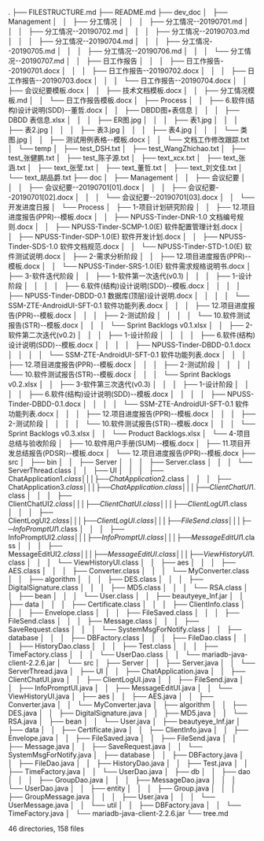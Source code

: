 .
├── FILESTRUCTURE.md
├── README.md
├── dev_doc
│   ├── Management
│   │   ├── 分工情况
│   │   │   ├── 分工情况--20190701.md
│   │   │   ├── 分工情况--20190702.md
│   │   │   ├── 分工情况--20190703.md
│   │   │   ├── 分工情况--20190704.md
│   │   │   ├── 分工情况--20190705.md
│   │   │   ├── 分工情况--20190706.md
│   │   │   └── 分工情况--20190707.md
│   │   ├── 日工作报告
│   │   │   ├── 日工作报告--20190701.docx
│   │   │   ├── 日工作报告--20190702.docx
│   │   │   ├── 日工作报告--20190703.docx
│   │   │   └── 日工作报告--20190704.docx
│   │   ├── 会议纪要模板.docx
│   │   ├── 技术文档模板.docx
│   │   ├── 分工情况模板.md
│   │   └── 日工作报告模板.docx
│   ├── Process
│   │   ├── 6.软件(结构)设计说明(SDD)--董哲.docx
│   │   ├── DBDD图+表信息
│   │   │   ├── DBDD 表信息.xlsx
│   │   │   ├── ER图.jpg
│   │   │   ├── 表1.jpg
│   │   │   ├── 表2.jpg
│   │   │   ├── 表3.jpg
│   │   │   ├── 表4.jpg
│   │   │   └── 类图.jpg
│   │   ├── 测试用例表格--模板.docx
│   │   └── 文档工作修改跟踪.txt
│   └── temp
│       ├── test_DSH.txt
│       ├── test_WangZhichao.txt
│       ├── test_张健鹏.txt
│       ├── test_陈子源.txt
│       ├── text_xcx.txt
│       ├── text_张涵.txt
│       ├── text_张莹.txt
│       ├── text_董哲.txt
│       ├── text_刘文佳.txt
│       └── text_胡品爵.txt
├── doc
│   ├── Management
│   │   ├── 会议纪要
│   │   │   ├── 会议纪要--20190701[01].docx
│   │   │   ├── 会议纪要--20190701[02].docx
│   │   │   └── 会议纪要--20190701[03].docx
│   │   └── 开发进度日报
│   └── Process
│       ├── 1-项目计划研究阶段
│       │   ├── 12.项目进度报告(PPR)--模板.docx
│       │   ├── NPUSS-Tinder-DNR-1.0 文档编号规则.docx
│       │   ├── NPUSS-Tinder-SCMP-1.0(E) 软件配置管理计划.docx
│       │   ├── NPUSS-Tinder-SDP-1.0(E) 软件开发计划.docx
│       │   ├── NPUSS-Tinder-SDS-1.0 软件文档规范.docx
│       │   └── NPUSS-Tinder-STD-1.0(E) 软件测试说明.docx
│       ├── 2-需求分析阶段
│       │   ├── 12.项目进度报告(PPR)--模板.docx
│       │   └── NPUSS-Tinder-SRS-1.0(E) 软件需求规格说明书.docx
│       ├── 3-软件迭代阶段
│       │   ├── 1-软件第一次迭代(v0.1)
│       │   │   ├── 1-设计阶段
│       │   │   │   ├── 6.软件(结构)设计说明(SDD)--模板.docx
│       │   │   │   ├── NPUSS-Tinder-DBDD-0.1 数据库(顶层)设计说明.docx
│       │   │   │   └── SSM-ZTE-AndroidUI-SFT-0.1 软件功能列表.docx
│       │   │   ├── 12.项目进度报告(PPR)--模板.docx
│       │   │   ├── 2-测试阶段
│       │   │   │   └── 10.软件测试报告(STR)--模板.docx
│       │   │   └── Sprint Backlogs v0.1.xlsx
│       │   ├── 2-软件第二次迭代(v0.2)
│       │   │   ├── 1-设计阶段
│       │   │   │   ├── 6.软件(结构)设计说明(SDD)--模板.docx
│       │   │   │   ├── NPUSS-Tinder-DBDD-0.1.docx
│       │   │   │   └── SSM-ZTE-AndroidUI-SFT-0.1 软件功能列表.docx
│       │   │   ├── 12.项目进度报告(PPR)--模板.docx
│       │   │   ├── 2-测试阶段
│       │   │   │   └── 10.软件测试报告(STR)--模板.docx
│       │   │   └── Sprint Backlogs v0.2.xlsx
│       │   ├── 3-软件第三次迭代(v0.3)
│       │   │   ├── 1-设计阶段
│       │   │   │   ├── 6.软件(结构)设计说明(SDD)--模板.docx
│       │   │   │   ├── NPUSS-Tinder-DBDD-0.1.docx
│       │   │   │   └── SSM-ZTE-AndroidUI-SFT-0.1 软件功能列表.docx
│       │   │   ├── 12.项目进度报告(PPR)--模板.docx
│       │   │   ├── 2-测试阶段
│       │   │   │   └── 10.软件测试报告(STR)--模板.docx
│       │   │   └── Sprint Backlogs v0.3.xlsx
│       │   └── Product Backlogs.xlsx
│       └── 4-项目总结与验收阶段
│           ├── 10.软件用户手册(SUM)--模板.docx
│           ├── 11.项目开发总结报告(PDSR)--模板.docx
│           └── 12.项目进度报告(PPR)--模板.docx
├── src
│   ├── bin
│   │   ├── Server
│   │   │   ├── Server.class
│   │   │   └── ServerThread.class
│   │   ├── UI
│   │   │   ├── ChatApplication$1.class
│   │   │   ├── ChatApplication$2.class
│   │   │   ├── ChatApplication$3.class
│   │   │   ├── ChatApplication.class
│   │   │   ├── ClientChatUI$1.class
│   │   │   ├── ClientChatUI$2.class
│   │   │   ├── ClientChatUI.class
│   │   │   ├── ClientLogUI$1.class
│   │   │   ├── ClientLogUI$2.class
│   │   │   ├── ClientLogUI.class
│   │   │   ├── FileSend.class
│   │   │   ├── InfoPromptUI$1.class
│   │   │   ├── InfoPromptUI$2.class
│   │   │   ├── InfoPromptUI.class
│   │   │   ├── MessageEditUI$1.class
│   │   │   ├── MessageEditUI$2.class
│   │   │   ├── MessageEditUI.class
│   │   │   ├── ViewHistoryUI$1.class
│   │   │   └── ViewHistoryUI.class
│   │   ├── aes
│   │   │   ├── AES.class
│   │   │   ├── Converter.class
│   │   │   └── MyConverter.class
│   │   ├── algorithm
│   │   │   ├── DES.class
│   │   │   ├── DigitalSignature.class
│   │   │   ├── MD5.class
│   │   │   └── RSA.class
│   │   ├── bean
│   │   │   └── User.class
│   │   ├── beautyeye_lnf.jar
│   │   ├── data
│   │   │   ├── Certificate.class
│   │   │   ├── ClientInfo.class
│   │   │   ├── Envelope.class
│   │   │   ├── FileSaved.class
│   │   │   ├── FileSend.class
│   │   │   ├── Message.class
│   │   │   ├── SaveRequest.class
│   │   │   └── SystemMsgForNotify.class
│   │   ├── database
│   │   │   ├── DBFactory.class
│   │   │   ├── FileDao.class
│   │   │   ├── HistoryDao.class
│   │   │   ├── Test.class
│   │   │   ├── TimeFactory.class
│   │   │   └── UserDao.class
│   │   └── mariadb-java-client-2.2.6.jar
│   └── src
│       ├── Server
│       │   ├── Server.java
│       │   └── ServerThread.java
│       ├── UI
│       │   ├── ChatApplication.java
│       │   ├── ClientChatUI.java
│       │   ├── ClientLogUI.java
│       │   ├── FileSend.java
│       │   ├── InfoPromptUI.java
│       │   ├── MessageEditUI.java
│       │   └── ViewHistoryUI.java
│       ├── aes
│       │   ├── AES.java
│       │   ├── Converter.java
│       │   └── MyConverter.java
│       ├── algorithm
│       │   ├── DES.java
│       │   ├── DigitalSignature.java
│       │   ├── MD5.java
│       │   └── RSA.java
│       ├── bean
│       │   └── User.java
│       ├── beautyeye_lnf.jar
│       ├── data
│       │   ├── Certificate.java
│       │   ├── ClientInfo.java
│       │   ├── Envelope.java
│       │   ├── FileSaved.java
│       │   ├── FileSend.java
│       │   ├── Message.java
│       │   ├── SaveRequest.java
│       │   └── SystemMsgForNotify.java
│       ├── database
│       │   ├── DBFactory.java
│       │   ├── FileDao.java
│       │   ├── HistoryDao.java
│       │   ├── Test.java
│       │   ├── TimeFactory.java
│       │   └── UserDao.java
│       ├── db
│       │   ├── dao
│       │   │   ├── GroupDao.java
│       │   │   ├── MessageDao.java
│       │   │   └── UserDao.java
│       │   ├── entity
│       │   │   ├── Group.java
│       │   │   ├── GroupMessage.java
│       │   │   ├── User.java
│       │   │   └── UserMessage.java
│       │   └── util
│       │       ├── DBFactory.java
│       │       └── TimeFactory.java
│       └── mariadb-java-client-2.2.6.jar
└── tree.md

46 directories, 158 files
